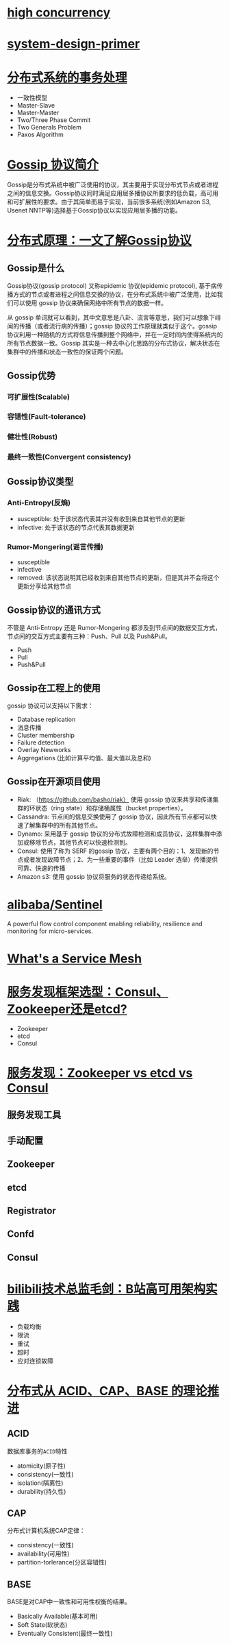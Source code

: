 # [high concurrency](https://github.com/doocs/advanced-java/tree/master/docs/high-concurrency)



# [system-design-primer](https://github.com/donnemartin/system-design-primer)



# [分布式系统的事务处理](https://coolshell.cn/articles/10910.html)

- 一致性模型
- Master-Slave
- Master-Master
- Two/Three Phase Commit
- Two Generals Problem
- Paxos Algorithm

# [Gossip 协议简介](http://kaiyuan.me/2015/07/08/Gossip/)

Gossip是分布式系统中被广泛使用的协议，其主要用于实现分布式节点或者进程之间的信息交换。Gossip协议同时满足应用层多播协议所要求的低负载，高可用和可扩展性的要求。由于其简单而易于实现，当前很多系统(例如Amazon S3, Usenet NNTP等)选择基于Gossip协议以实现应用层多播的功能。

# [分布式原理：一文了解Gossip协议](https://blog.csdn.net/b6ecl1k7BS8O/article/details/86653449)

## Gossip是什么

Gossip协议(gossip protocol) 又称epidemic 协议(epidemic protocol), 基于病传播方式的节点或者进程之间信息交换的协议，在分布式系统中被广泛使用，比如我们可以使用 gossip 协议来确保网络中所有节点的数据一样。

从 gossip 单词就可以看到，其中文意思是八卦、流言等意思，我们可以想象下绯闻的传播（或者流行病的传播）；gossip 协议的工作原理就类似于这个。gossip 协议利用一种随机的方式将信息传播到整个网络中，并在一定时间内使得系统内的所有节点数据一致。Gossip 其实是一种去中心化思路的分布式协议，解决状态在集群中的传播和状态一致性的保证两个问题。

## Gossip优势

### 可扩展性(Scalable)

### 容错性(Fault-tolerance)

### 健壮性(Robust)

### 最终一致性(Convergent consistency)

 ## Gossip协议类型

### Anti-Entropy(反熵)

- susceptible: 处于该状态代表其并没有收到来自其他节点的更新
- infective: 处于该状态的节点代表其数据更新

### Rumor-Mongering(谣言传播)

- susceptible
- infective
- removed: 该状态说明其已经收到来自其他节点的更新，但是其并不会将这个更新分享给其他节点

## Gossip协议的通讯方式

不管是 Anti-Entropy 还是 Rumor-Mongering 都涉及到节点间的数据交互方式，节点间的交互方式主要有三种：Push、Pull 以及 Push&Pull。

- Push
- Pull
- Push&Pull

## Gossip在工程上的使用

gossip 协议可以支持以下需求：

- Database replication
- 消息传播
- Cluster membership
- Failure detection
- Overlay Newworks
- Aggregations (比如计算平均值、最大值以及总和)

## Gossip在开源项目使用

- Riak: （https://github.com/basho/riak） 使用 gossip 协议来共享和传递集群的环状态（ring state）和存储桶属性（bucket properties）。
- Cassandra: 节点间的信息交换使用了 gossip 协议，因此所有节点都可以快速了解集群中的所有其他节点。
- Dynamo: 采用基于 gossip 协议的分布式故障检测和成员协议，这样集群中添加或移除节点，其他节点可以快速检测到。
- Consul: 使用了称为 SERF 的gossip 协议，主要有两个目的：1、发现新的节点或者发现故障节点；2、为一些重要的事件（比如 Leader 选举）传播提供可靠、快速的传播
- Amazon s3: 使用 gossip 协议将服务的状态传递给系统。





# [alibaba/Sentinel](https://github.com/alibaba/Sentinel)

A powerful flow control component enabling reliability, resilience and monitoring for micro-services.

# [What's a Service Mesh](https://jimmysong.io/blog/what-is-a-service-mesh/)



# [服务发现框架选型：Consul、Zookeeper还是etcd?](https://www.cnblogs.com/sunsky303/p/11127324.html)

- Zookeeper
- etcd
- Consul

# [服务发现：Zookeeper vs etcd vs Consul](https://technologyconversations.com/2015/09/08/service-discovery-zookeeper-vs-etcd-vs-consul/)

## 服务发现工具

## 手动配置

## Zookeeper



## etcd



## Registrator



## Confd



## Consul





# [bilibili技术总监毛剑：B站高可用架构实践](https://mp.weixin.qq.com/s?__biz=MzI2NDU4OTExOQ==&mid=2247491637&idx=1&sn=33997fbcba394352567c1950ff7dae69&chksm=eaa8fa65dddf7373bdcada20cebbb08e6b5f35c5c99775311adcaa5065f449be71213cda9857&token=6036749&lang=zh_CN#rd)

- 负载均衡
- 限流
- 重试
- 超时
- 应对连锁故障

# [分布式从 ACID、CAP、BASE 的理论推进](https://gocn.vip/topics/10121)

## ACID

数据库事务的```ACID```特性

- atomicity(原子性)
- consistency(一致性)
- isolation(隔离性)
- durability(持久性)

## CAP

分布式计算机系统CAP定律：

- consistency(一致性)
- availability(可用性)
- partition-torlerance(分区容错性)

## BASE

BASE是对CAP中一致性和可用性权衡的结果。

- Basically Available(基本可用)
- Soft State(软状态)
- Eventually Consistent(最终一致性)